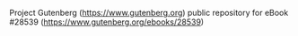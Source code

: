 Project Gutenberg (https://www.gutenberg.org) public repository for eBook #28539 (https://www.gutenberg.org/ebooks/28539)
